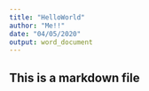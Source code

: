 ```yaml
---
title: "HelloWorld"
author: "Me!!"
date: "04/05/2020"
output: word_document
---
```

## This is a markdown file
